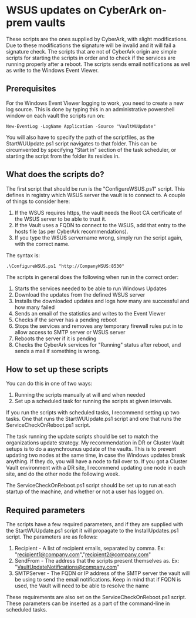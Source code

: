 # WSUS updates on CyberArk on-prem vaults

These scripts are the ones supplied by CyberArk, with slight modifications. Due to these modifications the signature will be invalid and it will fail a signature check. 
The scripts that are not of CyberArk origin are simple scripts for starting the scripts in order and to check if the services are running properly after a reboot.
The scripts sends email notifications as well as write to the Windows Event Viewer.

## Prerequisites

For the Windows Event Viewer logging to work, you need to create a new log source. This is done by typing this in an administrative powershell window on each vault
the scripts run on:

    New-EventLog -LogName Application -Source "VaultWUUpdate"
  
You will also have to specify the path of the scriptfiles, as the StartWUUpdate.ps1 script navigates to that folder. This can be circumvented by specifying "Start in" section of the task scheduler, or starting the script from the folder its resides in.

## What does the scripts do?

The first script that should be run is the "ConfigureWSUS.ps1" script. This defines in registry which WSUS server the vault is to connect to. A couple of things to consider here:

1. If the WSUS requires https, the vault needs the Root CA certificate of the WSUS server to be able to trust it. 
2. If the Vault uses a FQDN to connect to the WSUS, add that entry to the hosts file (as per CyberArk recommendations). 
3. If you type the WSUS servername wrong, simply run the script again, with the correct name.

The syntax is:

    .\ConfigureWSUS.ps1 "http://CompanyWSUS:8530"

The scripts in general does the following when run in the correct order:

1. Starts the services needed to be able to run Windows Updates
2. Download the updates from the defined WSUS server
3. Installs the downloaded updates and logs how many are successful and how many failed
4. Sends an email of the statistics and writes to the Event Viewer
5. Checks if the server has a pending reboot
6. Stops the services and removes any temporary firewall rules put in to allow access to SMTP server or WSUS server
7. Reboots the server if it is pending
8. Checks the CyberArk services for "Running" status after reboot, and sends a mail if something is wrong.


## How to set up these scripts

You can do this in one of two ways:

1. Running the scripts manually at will and when needed
2. Set up a scheduled task for running the scripts at given intervals.

If you run the scripts with scheduled tasks, I recommend setting up two tasks. One that runs the StartWUUpdate.ps1 script and one that runs the ServiceCheckOnReboot.ps1 script.

The task running the update scripts should be set to match the organizations update strategy. My recommendation in DR or Cluster Vault setups is to do a asynchrounus update of the vaults. This is to prevent updating two nodes at the same time, in case the Windows updates break anything. If they do, you will have a node to fail over to. If you got a Cluster Vault environment with a DR site, I recommend updating one node in each site, and do the other node the following week.

The ServiceCheckOnReboot.ps1 script should be set up to run at each startup of the machine, and whether or not a user has logged on.


## Required parameters

The scripts have a few required parameters, and if they are supplied with the StartWUUpdate.ps1 script it will propagate to the InstallUpdates.ps1 script. The parameters are as follows:

1. Recipient - A list of recipient emails, separated by comma. Ex: "recipient1@company.com","recipient2@company.com"
2. SendFrom - The address that the scripts present themselves as. Ex: "VaultUpdateNotifications@company.com"
3. SMTPServer - The FQDN or IP address of the SMTP server the vault will be using to send the email notifications. Keep in mind that if FQDN is used, the Vault will need to be able to resolve the name

These requirements are also set on the ServiceCheckOnReboot.ps1 script. These parameters can be inserted as a part of the command-line in scheduled tasks.
